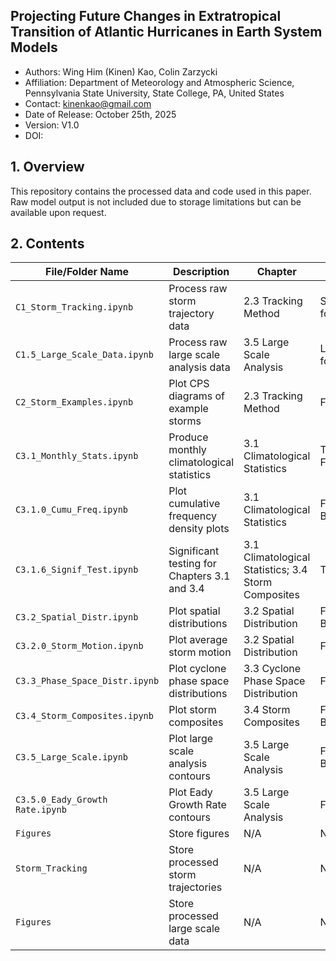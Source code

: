 ## Projecting Future Changes in Extratropical Transition of Atlantic Hurricanes in Earth System Models

- Authors: Wing Him (Kinen) Kao, Colin Zarzycki
- Affiliation: Department of Meteorology and Atmospheric Science, Pennsylvania State University, State College, PA, United States
- Contact: kinenkao@gmail.com
- Date of Release: October 25th, 2025
- Version: V1.0
- DOI:

## 1. Overview
This repository contains the processed data and code used in this paper. Raw model output is not included due to storage limitations but can be available upon request.

## 2. Contents
| File/Folder Name | Description | Chapter | Output |
|------------------|-------------|---------|--------|
| `C1_Storm_Tracking.ipynb` | Process raw storm trajectory data | 2.3 Tracking Method | Storm_Tracking folder; Table 1
| `C1.5_Large_Scale_Data.ipynb` | Process raw large scale analysis data | 3.5 Large Scale Analysis | Large_Scale_Data folder
| `C2_Storm_Examples.ipynb` | Plot CPS diagrams of example storms | 2.3 Tracking Method | Figures 4-6
| `C3.1_Monthly_Stats.ipynb` | Produce monthly climatological statistics | 3.1 Climatological Statistics | Tables 2 & A1; Figure B2
| `C3.1.0_Cumu_Freq.ipynb` | Plot cumulative frequency density plots | 3.1 Climatological Statistics | Figures 7 & B3-B7
| `C3.1.6_Signif_Test.ipynb` | Significant testing for Chapters 3.1 and 3.4 | 3.1 Climatological Statistics; 3.4 Storm Composites | Tables A2-A4
| `C3.2_Spatial_Distr.ipynb` | Plot spatial distributions | 3.2 Spatial Distribution | Figures 8 & B1 & B8-B9
| `C3.2.0_Storm_Motion.ipynb` | Plot average storm motion | 3.2 Spatial Distribution | Figure 9
| `C3.3_Phase_Space_Distr.ipynb` | Plot cyclone phase space distributions | 3.3 Cyclone Phase Space Distribution | Figures 10 & B10
| `C3.4_Storm_Composites.ipynb` | Plot storm composites | 3.4 Storm Composites | Figures 11-13 & B11-B13
| `C3.5_Large_Scale.ipynb` | Plot large scale analysis contours | 3.5 Large Scale Analysis | Figures 14-15 & B14-B15
| `C3.5.0_Eady_Growth Rate.ipynb` | Plot Eady Growth Rate contours | 3.5 Large Scale Analysis | Figures 16 & B16
| `Figures` | Store figures | N/A | N/A
| `Storm_Tracking` | Store processed storm trajectories | N/A | N/A
| `Figures` | Store processed large scale data | N/A | N/A
